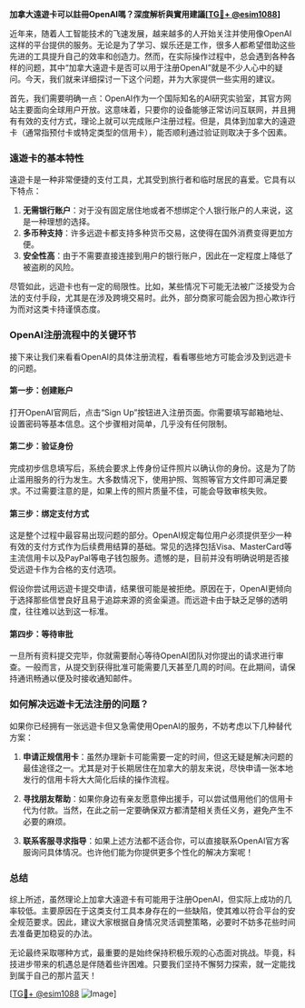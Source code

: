 **加拿大遠遊卡可以註冊OpenAI嗎？深度解析與實用建議[[TG💪+ @esim1088](https://t.me/s/esim1088)]**

近年来，随着人工智能技术的飞速发展，越来越多的人开始关注并使用像OpenAI这样的平台提供的服务。无论是为了学习、娱乐还是工作，很多人都希望借助这些先进的工具提升自己的效率和创造力。然而，在实际操作过程中，总会遇到各种各样的问题，其中“加拿大遠遊卡是否可以用于注册OpenAI”就是不少人心中的疑问。今天，我们就来详细探讨一下这个问题，并为大家提供一些实用的建议。

首先，我们需要明确一点：OpenAI作为一个国际知名的AI研究实验室，其官方网站主要面向全球用户开放。这意味着，只要你的设备能够正常访问互联网，并且拥有有效的支付方式，理论上就可以完成账户注册过程。但是，具体到加拿大的遠遊卡（通常指预付卡或特定类型的信用卡），能否顺利通过验证则取决于多个因素。

### 遠遊卡的基本特性

遠遊卡是一种非常便捷的支付工具，尤其受到旅行者和临时居民的喜爱。它具有以下特点：
1. **无需银行账户**：对于没有固定居住地或者不想绑定个人银行账户的人来说，这是一种理想的选择。
2. **多币种支持**：许多远遊卡都支持多种货币交易，这使得在国外消费变得更加方便。
3. **安全性高**：由于不需要直接连接到用户的银行账户，因此在一定程度上降低了被盗刷的风险。

尽管如此，远遊卡也有一定的局限性。比如，某些情况下可能无法被广泛接受为合法的支付手段，尤其是在涉及跨境交易时。此外，部分商家可能会因为担心欺诈行为而对这类卡持谨慎态度。

### OpenAI注册流程中的关键环节

接下来让我们来看看OpenAI的具体注册流程，看看哪些地方可能会涉及到远遊卡的问题。

#### 第一步：创建账户
打开OpenAI官网后，点击“Sign Up”按钮进入注册页面。你需要填写邮箱地址、设置密码等基本信息。这个步骤相对简单，几乎没有任何限制。

#### 第二步：验证身份
完成初步信息填写后，系统会要求上传身份证件照片以确认你的身份。这是为了防止滥用服务的行为发生。大多数情况下，使用护照、驾照等官方文件即可满足要求。不过需要注意的是，如果上传的照片质量不佳，可能会导致审核失败。

#### 第三步：绑定支付方式
这是整个过程中最容易出现问题的部分。OpenAI规定每位用户必须提供至少一种有效的支付方式作为后续费用结算的基础。常见的选择包括Visa、MasterCard等主流信用卡以及PayPal等电子钱包服务。遗憾的是，目前并没有明确说明是否接受远遊卡作为合格的支付选项。

假设你尝试用远遊卡提交申请，结果很可能是被拒绝。原因在于，OpenAI更倾向于选择那些信誉良好且易于追踪来源的资金渠道。而远遊卡由于缺乏足够的透明度，往往难以达到这一标准。

#### 第四步：等待审批
一旦所有资料提交完毕，你就需要耐心等待OpenAI团队对你提出的请求进行审查。一般而言，从提交到获得批准可能需要几天甚至几周的时间。在此期间，请保持通讯畅通以便及时接收通知邮件。

### 如何解决远遊卡无法注册的问题？

如果你已经拥有一张远遊卡但又急需使用OpenAI的服务，不妨考虑以下几种替代方案：

1. **申请正规信用卡**：虽然办理新卡可能需要一定的时间，但这无疑是解决问题的最佳途径之一。尤其是对于长期居住在加拿大的朋友来说，尽快申请一张本地发行的信用卡将大大简化后续的操作流程。

2. **寻找朋友帮助**：如果你身边有亲友愿意伸出援手，可以尝试借用他们的信用卡代为付款。当然，在此之前一定要确保双方都清楚相关责任义务，避免产生不必要的麻烦。

3. **联系客服寻求指导**：如果上述方法都不适合你，可以直接联系OpenAI官方客服询问具体情况。也许他们能为你提供更多个性化的解决方案呢！

### 总结

综上所述，虽然理论上加拿大遠遊卡有可能用于注册OpenAI，但实际上成功的几率较低。主要原因在于这类支付工具本身存在的一些缺陷，使其难以符合平台的安全规范要求。因此，建议大家根据自身情况灵活调整策略，必要时不妨多花些时间去准备更加稳妥的办法。

无论最终采取哪种方式，最重要的是始终保持积极乐观的心态面对挑战。毕竟，科技进步带来的机遇总是伴随着些许困难。只要我们坚持不懈努力探索，就一定能找到属于自己的那片蓝天！

[[TG💪+ @esim1088](https://t.me/s/esim1088) ![Image](https://i.postimg.cc/4NQfJmqS/Snipaste-2025-05-13-00-14-12.png)]